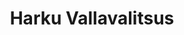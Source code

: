 ---
schema: default
title: Harku Vallavalitsus
notes: Dokumendihaldussüsteem
department: ''
category:
  - Government services
resources:
  - name: Avalik dokumendiregister
    url: 'https://atp.amphora.ee/harkuvv/index.aspx?hdr=hp&o=903&tbs=all&o2=-1'
    format: HTML
license: ''
date_issued: 31/05/2018
date_modified: 31/05/2018
organization: Harku Vallavalitsus
maintainer_name: Harku Vallavalitsus
maintainer_email: harku@harku.ee
maintainer_phone: '6003848'
legacy_url: 'https://opendata.riik.ee/en/dataset/harku-vallavalitsus'
---